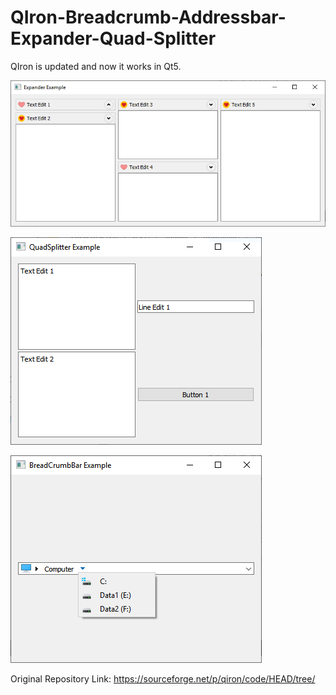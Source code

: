 # QIron-Breadcrumb-Addressbar-Expander-Quad-Splitter
QIron is updated and now it works in Qt5.

![](https://github.com/Qt-Widgets/QIron-Breadcrumb-Addressbar-Expander-Quad-Splitter/blob/master/1.png)

![](https://github.com/Qt-Widgets/QIron-Breadcrumb-Addressbar-Expander-Quad-Splitter/blob/master/2.png)

![](https://github.com/Qt-Widgets/QIron-Breadcrumb-Addressbar-Expander-Quad-Splitter/blob/master/3.png)

Original Repository Link: https://sourceforge.net/p/qiron/code/HEAD/tree/
